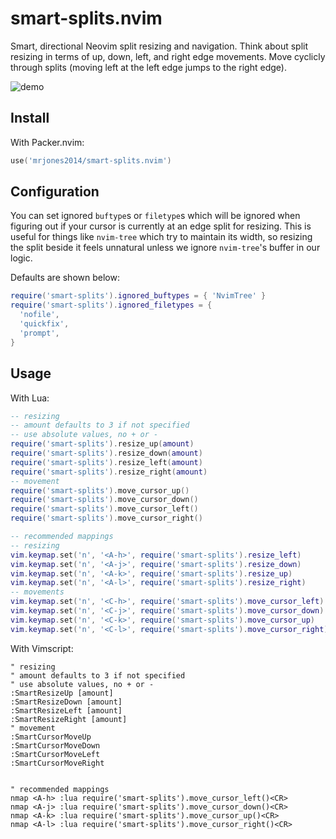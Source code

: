 # smart-splits.nvim

Smart, directional Neovim split resizing and navigation.
Think about split resizing in terms of up, down, left, and right edge movements.
Move cyclicly through splits (moving left at the left edge jumps to the right edge).

![demo](./demo.gif)

## Install

With Packer.nvim:

```lua
use('mrjones2014/smart-splits.nvim')
```

## Configuration

You can set ignored `buftype`s or `filetype`s which will be ignored when
figuring out if your cursor is currently at an edge split for resizing.
This is useful for things like `nvim-tree` which try to maintain its
width, so resizing the split beside it feels unnatural unless we ignore
`nvim-tree`'s buffer in our logic.

Defaults are shown below:

```lua
require('smart-splits').ignored_buftypes = { 'NvimTree' }
require('smart-splits').ignored_filetypes = {
  'nofile',
  'quickfix',
  'prompt',
}
```

## Usage

With Lua:

```lua
-- resizing
-- amount defaults to 3 if not specified
-- use absolute values, no + or -
require('smart-splits').resize_up(amount)
require('smart-splits').resize_down(amount)
require('smart-splits').resize_left(amount)
require('smart-splits').resize_right(amount)
-- movement
require('smart-splits').move_cursor_up()
require('smart-splits').move_cursor_down()
require('smart-splits').move_cursor_left()
require('smart-splits').move_cursor_right()

-- recommended mappings
-- resizing
vim.keymap.set('n', '<A-h>', require('smart-splits').resize_left)
vim.keymap.set('n', '<A-j>', require('smart-splits').resize_down)
vim.keymap.set('n', '<A-k>', require('smart-splits').resize_up)
vim.keymap.set('n', '<A-l>', require('smart-splits').resize_right)
-- movements
vim.keymap.set('n', '<C-h>', require('smart-splits').move_cursor_left)
vim.keymap.set('n', '<C-j>', require('smart-splits').move_cursor_down)
vim.keymap.set('n', '<C-k>', require('smart-splits').move_cursor_up)
vim.keymap.set('n', '<C-l>', require('smart-splits').move_cursor_right)
```

With Vimscript:

```VimL
" resizing
" amount defaults to 3 if not specified
" use absolute values, no + or -
:SmartResizeUp [amount]
:SmartResizeDown [amount]
:SmartResizeLeft [amount]
:SmartResizeRight [amount]
" movement
:SmartCursorMoveUp
:SmartCursorMoveDown
:SmartCursorMoveLeft
:SmartCursorMoveRight


" recommended mappings
nmap <A-h> :lua require('smart-splits').move_cursor_left()<CR>
nmap <A-j> :lua require('smart-splits').move_cursor_down()<CR>
nmap <A-k> :lua require('smart-splits').move_cursor_up()<CR>
nmap <A-l> :lua require('smart-splits').move_cursor_right()<CR>
```
